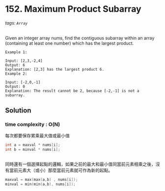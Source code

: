 # 152. Maximum Product Subarray
###### tags: `Array`

Given an integer array nums, find the contiguous subarray within an array (containing at least one number) which has the largest product.
```
Example 1:

Input: [2,3,-2,4]
Output: 6
Explanation: [2,3] has the largest product 6.
Example 2:

Input: [-2,0,-1]
Output: 0
Explanation: The result cannot be 2, because [-2,-1] is not a subarray.
```

## Solution
### time complexity : O(N)

每次都要保存累乘最大值或最小值

```cpp
int a = maxval * nums[i];
int b = minval * nums[i];
            
```
同時還有一個選擇起點的邏輯，如果之前的最大和最小值同當前元素相乘之後，沒有當前元素大（或小）那麼當前元素就可作為新的起點。

```cpp
maxval = max(max(a,b) , nums[i]);
minval = min(min(a,b), nums[i]);
```